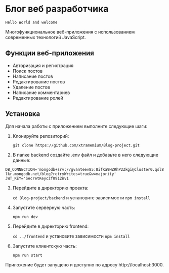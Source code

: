 # Блог веб разработчика

`Hello World and welcome`

Многофункциональное веб-приложения с использованием современных технологий JavaScript.

## Функции веб-приложения

- Авторизация и регистрация
- Поиск постов
- Написание постов
- Редактирование постов
- Удаление постов
- Написание комментариев
- Редактирование ролей

## Установка

Для начала работы с приложением выполните следующие шаги:

1. Клонируйте репозиторий:

    ```git clone https://github.com/xtramemium/Blog-project.git```


2.  В папке backend создайте .env файл и добавьте в него следующие данные:

```DB_CONNECTION='mongodb+srv://gvanteev85:8ifKa9HZRhP2Zkgi@cluster0.qsl8lkr.mongodb.net/blog?retryWrites=true&w=majority'```
```JWT_KEY='SecretKeyczf0912nv1```


3. Перейдите в директорию проекта:

    ```cd Blog-project/backend``` и установите зависимости
    ```npm install```

4. Запустите серверную часть:

    ```npm run dev```

5. Перейдите в директорию frontend:

    ```cd ../frontend``` и установите зависимости
    ```npm install```

6. Запустите клиентскую часть:

    ```npm run start```

Приложение будет запущено и доступно по адресу http://localhost:3000.
